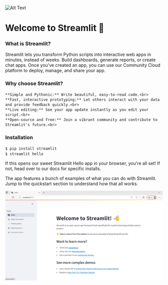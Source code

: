 ![Alt Text](C:\Streamlit\images.png)

# Welcome to Streamlit 👋 <br>

### What is Streamlit? <br>

Streamlit lets you transform Python scripts into interactive web apps in minutes, instead of weeks. Build dashboards, generate reports, or create chat apps. Once you’ve created an app, you can use our Community Cloud platform to deploy, manage, and share your app. <br>

### Why choose Streamlit? <br>
    **Simple and Pythonic:** Write beautiful, easy-to-read code.<br>
    **Fast, interactive prototyping:** Let others interact with your data and provide feedback quickly.<br>
    **Live editing:** See your app update instantly as you edit your script.<br>
    **Open-source and free:** Join a vibrant community and contribute to Streamlit's future.<br>

### Installation <br>
`$ pip install streamlit` <br>
`$ streamlit hello` <br>

If this opens our sweet Streamlit Hello app in your browser, you're all set! If not, head over to our docs for specific installs. <br>

The app features a bunch of examples of what you can do with Streamlit. Jump to the quickstart section to understand how that all works. <br>



![alt text](image-1.png)
